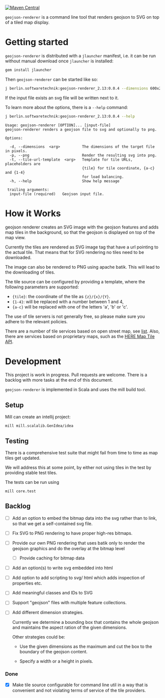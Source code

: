 [![Maven Central](https://maven-badges.herokuapp.com/maven-central/berlin.softwaretechnik/geojson-renderer_2.13/badge.svg)](https://maven-badges.herokuapp.com/maven-central/berlin.softwaretechnik/geojson-renderer_2.13)

`geojson-renderer` is a command line tool that
renders geojson to SVG on top of a tiled map display. 

# Getting started

`geojson-renderer` is distributed with a `jlauncher` manifest, i.e. it can
be run without manual download once `jlauncher` is installed:

```bash
gem install jlauncher
```

Then `geojson-renderer` can be started like so:

```bash
j berlin.softwaretechnik:geojson-renderer_2.13:0.0.4 --dimensions 600x200 example.geojson
```

If the input file exists an svg file will be written
next to it.

To learn more about the options, there is a `--help`
command:

```bash
j berlin.softwaretechnik:geojson-renderer_2.13:0.0.4 --help
```

```
Usage: geojson-renderer [OPTION]... [input-file]
geojson-renderer renders a geojson file to svg and optionally to png.

Options:

  -d, --dimensions  <arg>          The dimensions of the target file in pixels.
  -p, --png                        Render the resulting svg into png.
  -t, --tile-url-template  <arg>   Template for tile URLs, placeholders are
                                   {tile} for tile coordinate, {a-c} and {1-4}
                                   for load balancing.
  -h, --help                       Show help message

 trailing arguments:
  input-file (required)   Geojson input file.
```

# How it Works
geojson renderer creates an SVG image with 
the geojson features and adds map tiles in the background,
so that the geojson is displayed on top of the map view.

Currently the tiles are rendered as SVG image tag that have a 
url pointing to the actual tile. That means that for SVG rendering
no tiles need to be downloaded. 

The image can also be rendered to PNG using apache batik. This will
lead to the downloading of tiles.

The tile source can be configured by providing a template, where the following
parameters are supported:

* `{tile}`:  the coordinate of the tile as `{z}/{x}/{Y}`.
* `{1-4}`: will be replaced with a number between 1 and 4,
* `{a-c}` will be replaced with one of the letters 'a', 'b' or 'c'. 

The use of tile servers is not generally free, so please make sure you adhere 
to the relevant policies.

There are a number of tile services based on open street map, see [list](https://wiki.openstreetmap.org/wiki/Tile_servers). 
Also, there are services based on proprietary maps, such as the [HERE Map Tile API](https://developer.here.com/documentation/map-tile/dev_guide/topics/introduction.html).

# Development

This project is work in progress. Pull requests
are welcome. There is a backlog with more tasks at
the end of this document.

`geojson-renderer` is implemented in Scala and uses
the mill build tool.

## Setup

Mill can create an intellij project:

`mill mill.scalalib.GenIdea/idea`

## Testing

There is a comprehensive test suite that might
fail from time to time as map tiles get updated.

We will address this at some point, by either
not using tiles in the test by providing
stable test tiles.

The tests can be run using

`mill core.test`

## Backlog

- [ ] Add an option to embed the bitmap data into the svg rather than
      to link, so that we get a self-contained svg file.

- [ ] Fix SVG to PNG rendering to have proper high-res bitmaps.

- [ ] Provide our own PNG rendering that uses batik only to render
      the geojson graphics and do the overlay at the bitmap level

  - [ ] Provide caching for bitmap data

- [ ] Add an option(s) to write svg embedded into html

- [ ] Add option to add scripting to svg/ html which adds
      inspection of properties etc.

- [ ] Add meaningful classes and IDs to SVG

- [ ] Support "geojson" files with multiple feature collections.

- [ ] Add different dimension strategies.

    Currently we determine a bounding box that contains the whole geojson
    and maintains the aspect ration of the given dimensions.
    
    Other strategies could be:
    
    * Use the given dimensions as the maximum and cut the box to the boundary
    of the geojson content.
    
    * Specify a width or a height in pixels.


### Done

- [X] Make tile source configurable for command line util in a
      way that is convenient and not violating terms of service of
      the tile providers.


